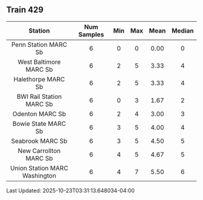 ## Train 429

| Station | Num Samples | Min | Max | Mean | Median |
| :-----: | :---------: | :-: | :-: | :--: | :----: |
| Penn Station MARC Sb | 6 | 0 | 0 | 0.00 | 0 |
| West Baltimore MARC Sb | 6 | 2 | 5 | 3.33 | 4 |
| Halethorpe MARC Sb | 6 | 2 | 5 | 3.33 | 4 |
| BWI Rail Station MARC Sb | 6 | 0 | 3 | 1.67 | 2 |
| Odenton MARC Sb | 6 | 2 | 4 | 3.00 | 3 |
| Bowie State MARC Sb | 6 | 3 | 5 | 4.00 | 4 |
| Seabrook MARC Sb | 6 | 3 | 5 | 4.50 | 5 |
| New Carrollton MARC Sb | 6 | 4 | 5 | 4.67 | 5 |
| Union Station MARC Washington | 6 | 4 | 7 | 5.50 | 6 |


Last Updated: 2025-10-23T03:31:13.648034-04:00